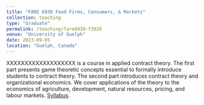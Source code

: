 ```yaml
---
title: "FARE 6930 Food Firms, Consumers, & Markets"
collection: teaching
type: "Graduate"
permalink: /teaching/fare6930-f2020
venue: "University of Guelph"
date: 2023-09-05
location: "Guelph, Canada"
---
```


XXXXXXXXXXXXXXXXXXX is a course in applied contract theory. The first part presents game theoretic concepts essential to formally introduce students to contract theory. The second part introduces contract theory and organizational economics. We cover applications of the theory to the economics of agriculture, development, natural resources, pricing, and labour markets.
[Syllabus](http://jgnunol.github.io/files/fare6930_f20Syllabus.pdf).
